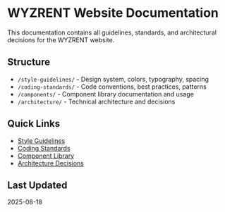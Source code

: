 # WYZRENT Website Documentation

This documentation contains all guidelines, standards, and architectural decisions for the WYZRENT website.

## Structure

- `/style-guidelines/` - Design system, colors, typography, spacing
- `/coding-standards/` - Code conventions, best practices, patterns
- `/components/` - Component library documentation and usage
- `/architecture/` - Technical architecture and decisions

## Quick Links

- [Style Guidelines](./style-guidelines/README.md)
- [Coding Standards](./coding-standards/README.md)
- [Component Library](./components/README.md)
- [Architecture Decisions](./architecture/README.md)

## Last Updated
2025-08-18